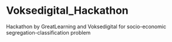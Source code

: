 # Voksedigital_Hackathon
Hackathon by GreatLearning and Voksedigital for socio-economic segregation-classification problem
